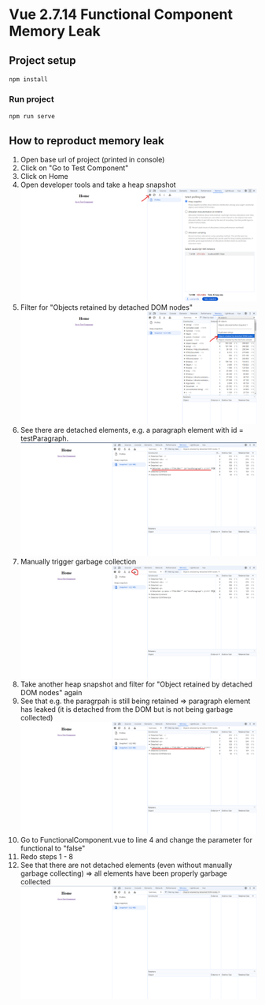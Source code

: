 # Vue 2.7.14 Functional Component Memory Leak

## Project setup
```
npm install
```

### Run project
```
npm run serve
```

## How to reproduct memory leak

1. Open base url of project (printed in console)
2. Click on "Go to Test Component"
3. Click on Home
4. Open developer tools and take a heap snapshot
![HeapSnapshot](/assets/take_heapsnaphot.png)
5. Filter for "Objects retained by detached DOM nodes"
![Filter](/assets/filter.png)
6. See there are detached elements, e.g. a paragraph element with id = testParagraph.
![Detached](/assets/detached.png)
7. Manually trigger garbage collection
![GarbageCollection](/assets/garbage_collection.png)
8. Take another heap snapshot and filter for "Object retained by detached DOM nodes" again
9. See that e.g. the paragrpah is still being retained => paragraph element has leaked (it is detached from the DOM but is not being garbage collected)
![Not collected](/assets/not_collected.png)
10. Go to FunctionalComponent.vue to line 4 and change the parameter for functional to "false"
11. Redo steps 1 - 8
12. See that there are not detached elements (even without manually garbage collecting) => all elements have been properly garbage collected
![NoDetached](/assets/no_detached.png)
